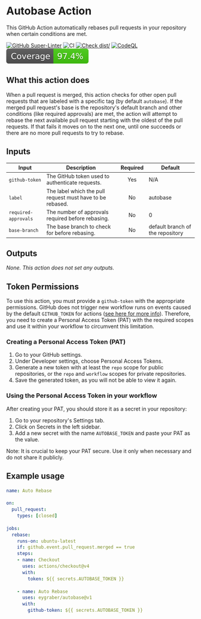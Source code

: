 # Autobase Action

This GitHub Action automatically rebases pull requests in your repository when certain conditions are met.

[![GitHub Super-Linter](https://github.com/actions/typescript-action/actions/workflows/linter.yml/badge.svg)](https://github.com/super-linter/super-linter)
![CI](https://github.com/actions/typescript-action/actions/workflows/ci.yml/badge.svg)
[![Check dist/](https://github.com/actions/typescript-action/actions/workflows/check-dist.yml/badge.svg)](https://github.com/actions/typescript-action/actions/workflows/check-dist.yml)
[![CodeQL](https://github.com/actions/typescript-action/actions/workflows/codeql-analysis.yml/badge.svg)](https://github.com/actions/typescript-action/actions/workflows/codeql-analysis.yml)
[![Coverage](./badges/coverage.svg)](./badges/coverage.svg)

## What this action does

When a pull request is merged, this action checks for other open pull requests that are labeled with a specific tag (by default `autobase`). If the merged pull request's base is the repository's default branch and other conditions (like required approvals) are met, the action will attempt to rebase the next available pull request starting with the oldest of the pull requests. If that fails it moves on to the next one, until one succeeds or there are no more pull requests to try to rebase.

## Inputs

| Input                  | Description                                                 | Required | Default |
|------------------------|-------------------------------------------------------------|:--------:|---------|
| `github-token`         | The GitHub token used to authenticate requests.             |   Yes    |   N/A   |
| `label`                | The label which the pull request must have to be rebased.   |   No     | autobase|
| `required-approvals`   | The number of approvals required before rebasing.           |   No     |   0     |
| `base-branch`          | The base branch to check for before rebasing.               |   No     | default branch of the repository |

## Outputs

_None. This action does not set any outputs._

## Token Permissions

To use this action, you must provide a `github-token` with the appropriate permissions. GitHub does not trigger new workflow runs on events caused by the default `GITHUB_TOKEN` for actions ([see here for more info](https://docs.github.com/en/actions/using-workflows/triggering-a-workflow#triggering-a-workflow-from-a-workflow)). Therefore, you need to create a Personal Access Token (PAT) with the required scopes and use it within your workflow to circumvent this limitation.

### Creating a Personal Access Token (PAT)

1. Go to your GitHub settings.
2. Under Developer settings, choose Personal Access Tokens.
3. Generate a new token with at least the `repo` scope for public repositories, or the `repo` and `workflow` scopes for private repositories.
4. Save the generated token, as you will not be able to view it again.

### Using the Personal Access Token in your workflow

After creating your PAT, you should store it as a secret in your repository:

1. Go to your repository's Settings tab.
2. Click on Secrets in the left sidebar.
3. Add a new secret with the name `AUTOBASE_TOKEN` and paste your PAT as the value.

Note: It is crucial to keep your PAT secure. Use it only when necessary and do not share it publicly.

## Example usage

```yml
name: Auto Rebase

on:
  pull_request:
    types: [closed]

jobs:
  rebase:
    runs-on: ubuntu-latest
    if: github.event.pull_request.merged == true
    steps:
    - name: Checkout
      uses: actions/checkout@v4
      with:
        token: ${{ secrets.AUTOBASE_TOKEN }}

    - name: Auto Rebase
      uses: eygraber/autobase@v1
      with:
        github-token: ${{ secrets.AUTOBASE_TOKEN }}
```

